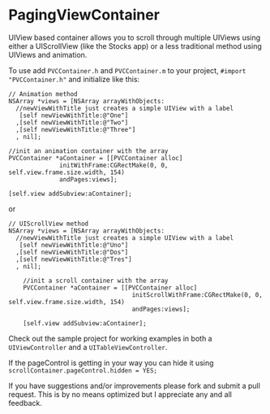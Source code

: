 PagingViewContainer
===================

UIView based container allows you to scroll through multiple UIViews using either a UIScrollView (like the Stocks app) or a less traditional method using UIViews and animation.

To use add `PVCContainer.h` and `PVCContainer.m` to your project, `#import "PVCContainer.h"` and initialize like this:

```objc
// Animation method
NSArray *views = [NSArray arrayWithObjects:
  //newViewWithTitle just creates a simple UIView with a label
   [self newViewWithTitle:@"One"]  
  ,[self newViewWithTitle:@"Two"]
  ,[self newViewWithTitle:@"Three"]
  , nil];

//init an animation container with the array
PVCContainer *aContainer = [[PVCContainer alloc] 
              initWithFrame:CGRectMake(0, 0, self.view.frame.size.width, 154) 
              andPages:views];

[self.view addSubview:aContainer];
```
or
```obj
// UIScrollView method
NSArray *views = [NSArray arrayWithObjects:
  //newViewWithTitle just creates a simple UIView with a label
   [self newViewWithTitle:@"Uno"]  
  ,[self newViewWithTitle:@"Dos"]
  ,[self newViewWithTitle:@"Tres"]
  , nil];
    
    //init a scroll container with the array
    PVCContainer *aContainer = [[PVCContainer alloc] 
                                  initScrollWithFrame:CGRectMake(0, 0, self.view.frame.size.width, 154) 
                                  andPages:views];
    
    [self.view addSubview:aContainer];
```

Check out the sample project for working examples in both a `UIViewController` and a `UITableViewController`.


If the pageControl is getting in your way you can hide it using `scrollContainer.pageControl.hidden = YES;`


If you have suggestions and/or improvements please fork and submit a pull request.  This is by no means optimized but I appreciate any and all feedback.